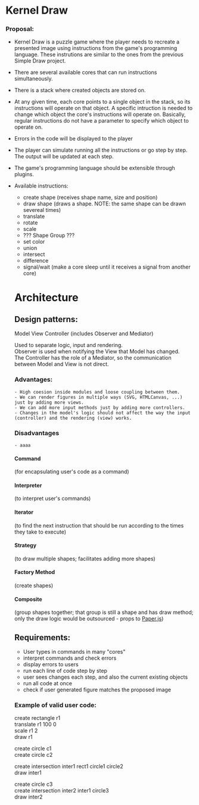 # Kernel Draw

### Proposal:

- Kernel Draw is a puzzle game where the player needs to recreate a presented image using instructions from the game's programming language. These instrutions are similar to the ones from the previous Simple Draw project.
- There are several available cores that can run instructions simultaneously.
- There is a stack where created objects are stored on.
- At any given time, each core points to a single object in the stack, so its instructions will operate on that object. A specific intruction is needed to change which object the core's instructions will operate on. Basically, regular instructions do not have a parameter to specify which object to operate on.
- Errors in the code will be displayed to the player
- The player can simulate running all the instructions or go step by step. The output will be updated at each step.
- The game's programming language should be extensible through plugins.

- Available instructions:
  - create shape (receives shape name, size and position)
  - draw shape (draws a shape. NOTE: the same shape can be drawn severeal times)
  - translate 
  - rotate
  - scale
  - ??? Shape Group ???
  - set color
  - union 
  - intersect
  - difference
  - signal/wait (make a core sleep until it receives a signal from another core)
  
  # Architecture
  
  ## Design patterns:
  
  Model View Controller (includes Observer and Mediator)
  
  Used to separate logic, input and rendering.<br>
  Observer is used when notifying the View that Model has changed.<br>
  The Controller has the role of a Mediator, so the communication between Model and View is not direct.<br>
  
  ### Advantages:
      - High coesion inside modules and loose coupling between them.
      - We can render figures in multiple ways (SVG, HTMLCanvas, ...) just by adding more views.
      - We can add more input methods just by adding more controllers.
      - Changes in the model's logic should not affect the way the input (controller) and the rendering (view) works.
 
  ### Disadvantages
      - aaaa
     
  #### Command
  (for encapsulating user's code as a command)
  
  #### Interpreter
  (to interpret user's commands)
  
  #### Iterator
  (to find the next instruction that should be run according to the times they take to execute)
  
  #### Strategy
  (to draw multiple shapes; facilitates adding more shapes)
  
  #### Factory Method
  (create shapes)
  
  #### Composite
  (group shapes together; that group is still a shape and has draw method; only the draw logic would be outsourced - props to [Paper.js](http://paperjs.org/))

  ## Requirements:
  - User types in commands in many "cores"
  - interpret commands and check errors
  - display errors to users
  - run each line of code step by step
  - user sees changes each step, and also the current existing objects
  - run all code at once
  - check if user generated figure matches the proposed image
  
  
  ### Example of valid user code:
  
  create rectangle r1<br>
  translate r1 100 0<br>
  scale r1 2<br>
  draw r1 <br>

  create circle c1<br>
  create circle c2<br>

  create intersection inter1 rect1 circle1 circle2<br>
  draw inter1<br>

  create circle c3<br>
  create intersection inter2 inter1 circle3<br>
  draw inter2<br>
